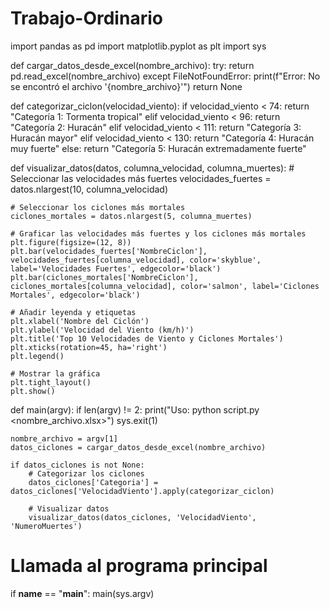 # Trabajo-Ordinario

import pandas as pd
import matplotlib.pyplot as plt
import sys

def cargar_datos_desde_excel(nombre_archivo):
    try:
        return pd.read_excel(nombre_archivo)
    except FileNotFoundError:
        print(f"Error: No se encontró el archivo '{nombre_archivo}'")
        return None

def categorizar_ciclon(velocidad_viento):
    if velocidad_viento < 74:
        return "Categoría 1: Tormenta tropical"
    elif velocidad_viento < 96:
        return "Categoría 2: Huracán"
    elif velocidad_viento < 111:
        return "Categoría 3: Huracán mayor"
    elif velocidad_viento < 130:
        return "Categoría 4: Huracán muy fuerte"
    else:
        return "Categoría 5: Huracán extremadamente fuerte"

def visualizar_datos(datos, columna_velocidad, columna_muertes):
    # Seleccionar las velocidades más fuertes
    velocidades_fuertes = datos.nlargest(10, columna_velocidad)

    # Seleccionar los ciclones más mortales
    ciclones_mortales = datos.nlargest(5, columna_muertes)

    # Graficar las velocidades más fuertes y los ciclones más mortales
    plt.figure(figsize=(12, 8))
    plt.bar(velocidades_fuertes['NombreCiclon'], velocidades_fuertes[columna_velocidad], color='skyblue', label='Velocidades Fuertes', edgecolor='black')
    plt.bar(ciclones_mortales['NombreCiclon'], ciclones_mortales[columna_velocidad], color='salmon', label='Ciclones Mortales', edgecolor='black')

    # Añadir leyenda y etiquetas
    plt.xlabel('Nombre del Ciclón')
    plt.ylabel('Velocidad del Viento (km/h)')
    plt.title('Top 10 Velocidades de Viento y Ciclones Mortales')
    plt.xticks(rotation=45, ha='right')
    plt.legend()

    # Mostrar la gráfica
    plt.tight_layout()
    plt.show()

def main(argv):
    if len(argv) != 2:
        print("Uso: python script.py <nombre_archivo.xlsx>")
        sys.exit(1)

    nombre_archivo = argv[1]
    datos_ciclones = cargar_datos_desde_excel(nombre_archivo)

    if datos_ciclones is not None:
        # Categorizar los ciclones
        datos_ciclones['Categoria'] = datos_ciclones['VelocidadViento'].apply(categorizar_ciclon)

        # Visualizar datos
        visualizar_datos(datos_ciclones, 'VelocidadViento', 'NumeroMuertes')

# Llamada al programa principal
if __name__ == "__main__":
    main(sys.argv)
